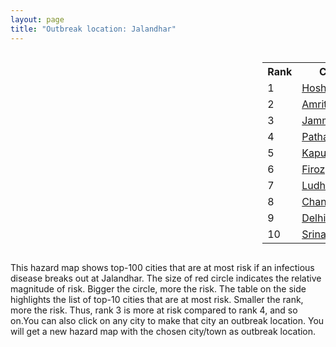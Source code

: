 ```yaml
---
layout: page
title: "Outbreak location: Jalandhar"
---
```

<div style="width: 100%; overflow: auto;">
<div style="width: 75%; float: left;">
<div id="mapid">
<script src="https://buda-magenta.github.io/hazard_map/load_map.js"></script>

<script>
var marker_outbreak = L.marker([31.292011, 75.568058],{"autoPan": true}).addTo(map); marker_outbreak.bindTooltip("Jalandhar").openTooltip();

var circle_1 = L.circle([31.608574, 75.846442], {"pane": "markerPane", "color": "red", "fill": true, "fillOpacity": 0.2, "fillRule": "evenodd", "lineCap": "round", "lineJoin": "round", "opacity": 1.0, "radius": 98198, "stroke": true, "weight": 3}).addTo(map);
circle_1.bindTooltip("Hoshiarpur<br>rank: 1<br>hazard index: 0.098198")
circle_1.bindPopup('<a href="https://buda-magenta.github.io/hazard_map/Hoshiarpur">Hoshiarpur</a>')

var circle_2 = L.circle([31.634308, 74.873679], {"pane": "markerPane", "color": "red", "fill": true, "fillOpacity": 0.2, "fillRule": "evenodd", "lineCap": "round", "lineJoin": "round", "opacity": 1.0, "radius": 73329, "stroke": true, "weight": 3}).addTo(map);
circle_2.bindTooltip("Amritsar<br>rank: 2<br>hazard index: 0.073329")
circle_2.bindPopup('<a href="https://buda-magenta.github.io/hazard_map/Amritsar">Amritsar</a>')

var circle_3 = L.circle([32.718561, 74.858092], {"pane": "markerPane", "color": "red", "fill": true, "fillOpacity": 0.2, "fillRule": "evenodd", "lineCap": "round", "lineJoin": "round", "opacity": 1.0, "radius": 59275, "stroke": true, "weight": 3}).addTo(map);
circle_3.bindTooltip("Jammu<br>rank: 3<br>hazard index: 0.059275")
circle_3.bindPopup('<a href="https://buda-magenta.github.io/hazard_map/Jammu">Jammu</a>')

var circle_4 = L.circle([32.301710, 75.658642], {"pane": "markerPane", "color": "red", "fill": true, "fillOpacity": 0.2, "fillRule": "evenodd", "lineCap": "round", "lineJoin": "round", "opacity": 1.0, "radius": 32208, "stroke": true, "weight": 3}).addTo(map);
circle_4.bindTooltip("Pathankot<br>rank: 4<br>hazard index: 0.032209")
circle_4.bindPopup('<a href="https://buda-magenta.github.io/hazard_map/Pathankot">Pathankot</a>')

var circle_5 = L.circle([31.385241, 75.305523], {"pane": "markerPane", "color": "red", "fill": true, "fillOpacity": 0.2, "fillRule": "evenodd", "lineCap": "round", "lineJoin": "round", "opacity": 1.0, "radius": 23342, "stroke": true, "weight": 3}).addTo(map);
circle_5.bindTooltip("Kapurthala<br>rank: 5<br>hazard index: 0.023343")
circle_5.bindPopup('<a href="https://buda-magenta.github.io/hazard_map/Kapurthala">Kapurthala</a>')

var circle_6 = L.circle([30.885100, 74.660141], {"pane": "markerPane", "color": "red", "fill": true, "fillOpacity": 0.2, "fillRule": "evenodd", "lineCap": "round", "lineJoin": "round", "opacity": 1.0, "radius": 22910, "stroke": true, "weight": 3}).addTo(map);
circle_6.bindTooltip("Firozpur<br>rank: 6<br>hazard index: 0.022910")
circle_6.bindPopup('<a href="https://buda-magenta.github.io/hazard_map/Firozpur">Firozpur</a>')

var circle_7 = L.circle([30.909016, 75.851601], {"pane": "markerPane", "color": "red", "fill": true, "fillOpacity": 0.2, "fillRule": "evenodd", "lineCap": "round", "lineJoin": "round", "opacity": 1.0, "radius": 20403, "stroke": true, "weight": 3}).addTo(map);
circle_7.bindTooltip("Ludhiana<br>rank: 7<br>hazard index: 0.020404")
circle_7.bindPopup('<a href="https://buda-magenta.github.io/hazard_map/Ludhiana">Ludhiana</a>')

var circle_8 = L.circle([30.733442, 76.779714], {"pane": "markerPane", "color": "red", "fill": true, "fillOpacity": 0.2, "fillRule": "evenodd", "lineCap": "round", "lineJoin": "round", "opacity": 1.0, "radius": 7600, "stroke": true, "weight": 3}).addTo(map);
circle_8.bindTooltip("Chandigarh<br>rank: 8<br>hazard index: 0.007601")
circle_8.bindPopup('<a href="https://buda-magenta.github.io/hazard_map/Chandigarh">Chandigarh</a>')

var circle_9 = L.circle([28.651718, 77.221939], {"pane": "markerPane", "color": "red", "fill": true, "fillOpacity": 0.2, "fillRule": "evenodd", "lineCap": "round", "lineJoin": "round", "opacity": 1.0, "radius": 7436, "stroke": true, "weight": 3}).addTo(map);
circle_9.bindTooltip("Delhi<br>rank: 9<br>hazard index: 0.007436")
circle_9.bindPopup('<a href="https://buda-magenta.github.io/hazard_map/Delhi">Delhi</a>')

var circle_10 = L.circle([34.074744, 74.820444], {"pane": "markerPane", "color": "red", "fill": true, "fillOpacity": 0.2, "fillRule": "evenodd", "lineCap": "round", "lineJoin": "round", "opacity": 1.0, "radius": 2032, "stroke": true, "weight": 3}).addTo(map);
circle_10.bindTooltip("Srinagar<br>rank: 10<br>hazard index: 0.002033")
circle_10.bindPopup('<a href="https://buda-magenta.github.io/hazard_map/Srinagar">Srinagar</a>')

var circle_11 = L.circle([30.179115, 75.047102], {"pane": "markerPane", "color": "red", "fill": true, "fillOpacity": 0.2, "fillRule": "evenodd", "lineCap": "round", "lineJoin": "round", "opacity": 1.0, "radius": 1922, "stroke": true, "weight": 3}).addTo(map);
circle_11.bindTooltip("Bathinda<br>rank: 11<br>hazard index: 0.001923")
circle_11.bindPopup('<a href="https://buda-magenta.github.io/hazard_map/Bathinda">Bathinda</a>')

var circle_12 = L.circle([31.819303, 75.199994], {"pane": "markerPane", "color": "red", "fill": true, "fillOpacity": 0.2, "fillRule": "evenodd", "lineCap": "round", "lineJoin": "round", "opacity": 1.0, "radius": 1747, "stroke": true, "weight": 3}).addTo(map);
circle_12.bindTooltip("Batala<br>rank: 12<br>hazard index: 0.001747")
circle_12.bindPopup('<a href="https://buda-magenta.github.io/hazard_map/Batala">Batala</a>')

var circle_13 = L.circle([29.988077, 77.508130], {"pane": "markerPane", "color": "red", "fill": true, "fillOpacity": 0.2, "fillRule": "evenodd", "lineCap": "round", "lineJoin": "round", "opacity": 1.0, "radius": 1600, "stroke": true, "weight": 3}).addTo(map);
circle_13.bindTooltip("Saharanpur<br>rank: 13<br>hazard index: 0.001600")
circle_13.bindPopup('<a href="https://buda-magenta.github.io/hazard_map/Saharanpur">Saharanpur</a>')

var circle_14 = L.circle([29.583333, 75.083333], {"pane": "markerPane", "color": "red", "fill": true, "fillOpacity": 0.2, "fillRule": "evenodd", "lineCap": "round", "lineJoin": "round", "opacity": 1.0, "radius": 1342, "stroke": true, "weight": 3}).addTo(map);
circle_14.bindTooltip("Sirsa<br>rank: 14<br>hazard index: 0.001342")
circle_14.bindPopup('<a href="https://buda-magenta.github.io/hazard_map/Sirsa">Sirsa</a>')

var circle_15 = L.circle([30.145054, 74.195660], {"pane": "markerPane", "color": "red", "fill": true, "fillOpacity": 0.2, "fillRule": "evenodd", "lineCap": "round", "lineJoin": "round", "opacity": 1.0, "radius": 1334, "stroke": true, "weight": 3}).addTo(map);
circle_15.bindTooltip("Abohar<br>rank: 15<br>hazard index: 0.001335")
circle_15.bindPopup('<a href="https://buda-magenta.github.io/hazard_map/Abohar">Abohar</a>')

var circle_16 = L.circle([31.104153, 77.170973], {"pane": "markerPane", "color": "red", "fill": true, "fillOpacity": 0.2, "fillRule": "evenodd", "lineCap": "round", "lineJoin": "round", "opacity": 1.0, "radius": 1043, "stroke": true, "weight": 3}).addTo(map);
circle_16.bindTooltip("Shimla<br>rank: 16<br>hazard index: 0.001044")
circle_16.bindPopup('<a href="https://buda-magenta.github.io/hazard_map/Shimla">Shimla</a>')

var circle_17 = L.circle([30.783987, 75.160574], {"pane": "markerPane", "color": "red", "fill": true, "fillOpacity": 0.2, "fillRule": "evenodd", "lineCap": "round", "lineJoin": "round", "opacity": 1.0, "radius": 900, "stroke": true, "weight": 3}).addTo(map);
circle_17.bindTooltip("Moga<br>rank: 17<br>hazard index: 0.000901")
circle_17.bindPopup('<a href="https://buda-magenta.github.io/hazard_map/Moga">Moga</a>')

var circle_18 = L.circle([30.883006, 75.869732], {"pane": "markerPane", "color": "red", "fill": true, "fillOpacity": 0.2, "fillRule": "evenodd", "lineCap": "round", "lineJoin": "round", "opacity": 1.0, "radius": 898, "stroke": true, "weight": 3}).addTo(map);
circle_18.bindTooltip("S.A.S. Nagar<br>rank: 18<br>hazard index: 0.000899")
circle_18.bindPopup('<a href="https://buda-magenta.github.io/hazard_map/S.A.S._Nagar">S.A.S. Nagar</a>')

var circle_19 = L.circle([30.283140, 74.522997], {"pane": "markerPane", "color": "red", "fill": true, "fillOpacity": 0.2, "fillRule": "evenodd", "lineCap": "round", "lineJoin": "round", "opacity": 1.0, "radius": 889, "stroke": true, "weight": 3}).addTo(map);
circle_19.bindTooltip("Muktsar<br>rank: 19<br>hazard index: 0.000889")
circle_19.bindPopup('<a href="https://buda-magenta.github.io/hazard_map/Muktsar">Muktsar</a>')

var circle_20 = L.circle([19.075990, 72.877393], {"pane": "markerPane", "color": "red", "fill": true, "fillOpacity": 0.2, "fillRule": "evenodd", "lineCap": "round", "lineJoin": "round", "opacity": 1.0, "radius": 771, "stroke": true, "weight": 3}).addTo(map);
circle_20.bindTooltip("Mumbai<br>rank: 20<br>hazard index: 0.000771")
circle_20.bindPopup('<a href="https://buda-magenta.github.io/hazard_map/Mumbai">Mumbai</a>')

var circle_21 = L.circle([30.533129, 75.880760], {"pane": "markerPane", "color": "red", "fill": true, "fillOpacity": 0.2, "fillRule": "evenodd", "lineCap": "round", "lineJoin": "round", "opacity": 1.0, "radius": 760, "stroke": true, "weight": 3}).addTo(map);
circle_21.bindTooltip("Malerkotla<br>rank: 21<br>hazard index: 0.000761")
circle_21.bindPopup('<a href="https://buda-magenta.github.io/hazard_map/Malerkotla">Malerkotla</a>')

var circle_22 = L.circle([30.209087, 76.339872], {"pane": "markerPane", "color": "red", "fill": true, "fillOpacity": 0.2, "fillRule": "evenodd", "lineCap": "round", "lineJoin": "round", "opacity": 1.0, "radius": 690, "stroke": true, "weight": 3}).addTo(map);
circle_22.bindTooltip("Patiala<br>rank: 22<br>hazard index: 0.000690")
circle_22.bindPopup('<a href="https://buda-magenta.github.io/hazard_map/Patiala">Patiala</a>')

var circle_23 = L.circle([26.296772, 73.035143], {"pane": "markerPane", "color": "red", "fill": true, "fillOpacity": 0.2, "fillRule": "evenodd", "lineCap": "round", "lineJoin": "round", "opacity": 1.0, "radius": 684, "stroke": true, "weight": 3}).addTo(map);
circle_23.bindTooltip("Jodhpur<br>rank: 23<br>hazard index: 0.000684")
circle_23.bindPopup('<a href="https://buda-magenta.github.io/hazard_map/Jodhpur">Jodhpur</a>')

var circle_24 = L.circle([23.021624, 72.579707], {"pane": "markerPane", "color": "red", "fill": true, "fillOpacity": 0.2, "fillRule": "evenodd", "lineCap": "round", "lineJoin": "round", "opacity": 1.0, "radius": 642, "stroke": true, "weight": 3}).addTo(map);
circle_24.bindTooltip("Ahmedabad<br>rank: 24<br>hazard index: 0.000642")
circle_24.bindPopup('<a href="https://buda-magenta.github.io/hazard_map/Ahmedabad">Ahmedabad</a>')

var circle_25 = L.circle([26.838100, 80.934600], {"pane": "markerPane", "color": "red", "fill": true, "fillOpacity": 0.2, "fillRule": "evenodd", "lineCap": "round", "lineJoin": "round", "opacity": 1.0, "radius": 574, "stroke": true, "weight": 3}).addTo(map);
circle_25.bindTooltip("Lucknow<br>rank: 25<br>hazard index: 0.000575")
circle_25.bindPopup('<a href="https://buda-magenta.github.io/hazard_map/Lucknow">Lucknow</a>')

var circle_26 = L.circle([30.370469, 75.504017], {"pane": "markerPane", "color": "red", "fill": true, "fillOpacity": 0.2, "fillRule": "evenodd", "lineCap": "round", "lineJoin": "round", "opacity": 1.0, "radius": 567, "stroke": true, "weight": 3}).addTo(map);
circle_26.bindTooltip("Barnala<br>rank: 26<br>hazard index: 0.000568")
circle_26.bindPopup('<a href="https://buda-magenta.github.io/hazard_map/Barnala">Barnala</a>')

var circle_27 = L.circle([28.863842, 78.805778], {"pane": "markerPane", "color": "red", "fill": true, "fillOpacity": 0.2, "fillRule": "evenodd", "lineCap": "round", "lineJoin": "round", "opacity": 1.0, "radius": 530, "stroke": true, "weight": 3}).addTo(map);
circle_27.bindTooltip("Moradabad<br>rank: 27<br>hazard index: 0.000530")
circle_27.bindPopup('<a href="https://buda-magenta.github.io/hazard_map/Moradabad">Moradabad</a>')

var circle_28 = L.circle([29.000653, 77.768229], {"pane": "markerPane", "color": "red", "fill": true, "fillOpacity": 0.2, "fillRule": "evenodd", "lineCap": "round", "lineJoin": "round", "opacity": 1.0, "radius": 488, "stroke": true, "weight": 3}).addTo(map);
circle_28.bindTooltip("Meerut<br>rank: 28<br>hazard index: 0.000488")
circle_28.bindPopup('<a href="https://buda-magenta.github.io/hazard_map/Meerut">Meerut</a>')

var circle_29 = L.circle([30.384367, 76.770421], {"pane": "markerPane", "color": "red", "fill": true, "fillOpacity": 0.2, "fillRule": "evenodd", "lineCap": "round", "lineJoin": "round", "opacity": 1.0, "radius": 462, "stroke": true, "weight": 3}).addTo(map);
circle_29.bindTooltip("Ambala<br>rank: 29<br>hazard index: 0.000463")
circle_29.bindPopup('<a href="https://buda-magenta.github.io/hazard_map/Ambala">Ambala</a>')

var circle_30 = L.circle([25.531031, 78.652689], {"pane": "markerPane", "color": "red", "fill": true, "fillOpacity": 0.2, "fillRule": "evenodd", "lineCap": "round", "lineJoin": "round", "opacity": 1.0, "radius": 446, "stroke": true, "weight": 3}).addTo(map);
circle_30.bindTooltip("Jhansi<br>rank: 30<br>hazard index: 0.000447")
circle_30.bindPopup('<a href="https://buda-magenta.github.io/hazard_map/Jhansi">Jhansi</a>')

var circle_31 = L.circle([28.015929, 73.317137], {"pane": "markerPane", "color": "red", "fill": true, "fillOpacity": 0.2, "fillRule": "evenodd", "lineCap": "round", "lineJoin": "round", "opacity": 1.0, "radius": 422, "stroke": true, "weight": 3}).addTo(map);
circle_31.bindTooltip("Bikaner<br>rank: 31<br>hazard index: 0.000423")
circle_31.bindPopup('<a href="https://buda-magenta.github.io/hazard_map/Bikaner">Bikaner</a>')

var circle_32 = L.circle([28.457876, 79.405571], {"pane": "markerPane", "color": "red", "fill": true, "fillOpacity": 0.2, "fillRule": "evenodd", "lineCap": "round", "lineJoin": "round", "opacity": 1.0, "radius": 415, "stroke": true, "weight": 3}).addTo(map);
circle_32.bindTooltip("Bareilly<br>rank: 32<br>hazard index: 0.000416")
circle_32.bindPopup('<a href="https://buda-magenta.github.io/hazard_map/Bareilly">Bareilly</a>')

var circle_33 = L.circle([28.428262, 77.002700], {"pane": "markerPane", "color": "red", "fill": true, "fillOpacity": 0.2, "fillRule": "evenodd", "lineCap": "round", "lineJoin": "round", "opacity": 1.0, "radius": 358, "stroke": true, "weight": 3}).addTo(map);
circle_33.bindTooltip("Gurgaon<br>rank: 33<br>hazard index: 0.000358")
circle_33.bindPopup('<a href="https://buda-magenta.github.io/hazard_map/Gurgaon">Gurgaon</a>')

var circle_34 = L.circle([22.541418, 88.357691], {"pane": "markerPane", "color": "red", "fill": true, "fillOpacity": 0.2, "fillRule": "evenodd", "lineCap": "round", "lineJoin": "round", "opacity": 1.0, "radius": 347, "stroke": true, "weight": 3}).addTo(map);
circle_34.bindTooltip("Kolkata<br>rank: 34<br>hazard index: 0.000348")
circle_34.bindPopup('<a href="https://buda-magenta.github.io/hazard_map/Kolkata">Kolkata</a>')

var circle_35 = L.circle([29.938447, 78.145298], {"pane": "markerPane", "color": "red", "fill": true, "fillOpacity": 0.2, "fillRule": "evenodd", "lineCap": "round", "lineJoin": "round", "opacity": 1.0, "radius": 296, "stroke": true, "weight": 3}).addTo(map);
circle_35.bindTooltip("Haridwar<br>rank: 35<br>hazard index: 0.000297")
circle_35.bindPopup('<a href="https://buda-magenta.github.io/hazard_map/Haridwar">Haridwar</a>')

var circle_36 = L.circle([26.671329, 83.364583], {"pane": "markerPane", "color": "red", "fill": true, "fillOpacity": 0.2, "fillRule": "evenodd", "lineCap": "round", "lineJoin": "round", "opacity": 1.0, "radius": 265, "stroke": true, "weight": 3}).addTo(map);
circle_36.bindTooltip("Gorakhpur<br>rank: 36<br>hazard index: 0.000266")
circle_36.bindPopup('<a href="https://buda-magenta.github.io/hazard_map/Gorakhpur">Gorakhpur</a>')

var circle_37 = L.circle([29.168807, 75.746110], {"pane": "markerPane", "color": "red", "fill": true, "fillOpacity": 0.2, "fillRule": "evenodd", "lineCap": "round", "lineJoin": "round", "opacity": 1.0, "radius": 257, "stroke": true, "weight": 3}).addTo(map);
circle_37.bindTooltip("Hisar<br>rank: 37<br>hazard index: 0.000257")
circle_37.bindPopup('<a href="https://buda-magenta.github.io/hazard_map/Hisar">Hisar</a>')

var circle_38 = L.circle([29.993040, 76.829223], {"pane": "markerPane", "color": "red", "fill": true, "fillOpacity": 0.2, "fillRule": "evenodd", "lineCap": "round", "lineJoin": "round", "opacity": 1.0, "radius": 254, "stroke": true, "weight": 3}).addTo(map);
circle_38.bindTooltip("Thanesar<br>rank: 38<br>hazard index: 0.000255")
circle_38.bindPopup('<a href="https://buda-magenta.github.io/hazard_map/Thanesar">Thanesar</a>')

var circle_39 = L.circle([30.211200, 77.286390], {"pane": "markerPane", "color": "red", "fill": true, "fillOpacity": 0.2, "fillRule": "evenodd", "lineCap": "round", "lineJoin": "round", "opacity": 1.0, "radius": 247, "stroke": true, "weight": 3}).addTo(map);
circle_39.bindTooltip("Yamunanagar<br>rank: 39<br>hazard index: 0.000248")
circle_39.bindPopup('<a href="https://buda-magenta.github.io/hazard_map/Yamunanagar">Yamunanagar</a>')

var circle_40 = L.circle([29.822821, 76.378310], {"pane": "markerPane", "color": "red", "fill": true, "fillOpacity": 0.2, "fillRule": "evenodd", "lineCap": "round", "lineJoin": "round", "opacity": 1.0, "radius": 239, "stroke": true, "weight": 3}).addTo(map);
circle_40.bindTooltip("Kaithal<br>rank: 40<br>hazard index: 0.000240")
circle_40.bindPopup('<a href="https://buda-magenta.github.io/hazard_map/Kaithal">Kaithal</a>')

var circle_41 = L.circle([26.460914, 80.321759], {"pane": "markerPane", "color": "red", "fill": true, "fillOpacity": 0.2, "fillRule": "evenodd", "lineCap": "round", "lineJoin": "round", "opacity": 1.0, "radius": 232, "stroke": true, "weight": 3}).addTo(map);
circle_41.bindTooltip("Kanpur<br>rank: 41<br>hazard index: 0.000233")
circle_41.bindPopup('<a href="https://buda-magenta.github.io/hazard_map/Kanpur">Kanpur</a>')

var circle_42 = L.circle([26.915458, 75.818982], {"pane": "markerPane", "color": "red", "fill": true, "fillOpacity": 0.2, "fillRule": "evenodd", "lineCap": "round", "lineJoin": "round", "opacity": 1.0, "radius": 202, "stroke": true, "weight": 3}).addTo(map);
circle_42.bindTooltip("Jaipur<br>rank: 42<br>hazard index: 0.000202")
circle_42.bindPopup('<a href="https://buda-magenta.github.io/hazard_map/Jaipur">Jaipur</a>')

var circle_43 = L.circle([29.367200, 74.298364], {"pane": "markerPane", "color": "red", "fill": true, "fillOpacity": 0.2, "fillRule": "evenodd", "lineCap": "round", "lineJoin": "round", "opacity": 1.0, "radius": 178, "stroke": true, "weight": 3}).addTo(map);
circle_43.bindTooltip("Hanumangarh<br>rank: 43<br>hazard index: 0.000178")
circle_43.bindPopup('<a href="https://buda-magenta.github.io/hazard_map/Hanumangarh">Hanumangarh</a>')

var circle_44 = L.circle([29.869350, 77.890212], {"pane": "markerPane", "color": "red", "fill": true, "fillOpacity": 0.2, "fillRule": "evenodd", "lineCap": "round", "lineJoin": "round", "opacity": 1.0, "radius": 161, "stroke": true, "weight": 3}).addTo(map);
circle_44.bindTooltip("Roorkee<br>rank: 44<br>hazard index: 0.000161")
circle_44.bindPopup('<a href="https://buda-magenta.github.io/hazard_map/Roorkee">Roorkee</a>')

var circle_45 = L.circle([25.335649, 83.007629], {"pane": "markerPane", "color": "red", "fill": true, "fillOpacity": 0.2, "fillRule": "evenodd", "lineCap": "round", "lineJoin": "round", "opacity": 1.0, "radius": 158, "stroke": true, "weight": 3}).addTo(map);
circle_45.bindTooltip("Varanasi<br>rank: 45<br>hazard index: 0.000158")
circle_45.bindPopup('<a href="https://buda-magenta.github.io/hazard_map/Varanasi">Varanasi</a>')

var circle_46 = L.circle([30.325565, 78.043681], {"pane": "markerPane", "color": "red", "fill": true, "fillOpacity": 0.2, "fillRule": "evenodd", "lineCap": "round", "lineJoin": "round", "opacity": 1.0, "radius": 154, "stroke": true, "weight": 3}).addTo(map);
circle_46.bindTooltip("Dehradun<br>rank: 46<br>hazard index: 0.000154")
circle_46.bindPopup('<a href="https://buda-magenta.github.io/hazard_map/Dehradun">Dehradun</a>')

var circle_47 = L.circle([29.448006, 77.740685], {"pane": "markerPane", "color": "red", "fill": true, "fillOpacity": 0.2, "fillRule": "evenodd", "lineCap": "round", "lineJoin": "round", "opacity": 1.0, "radius": 146, "stroke": true, "weight": 3}).addTo(map);
circle_47.bindTooltip("Muzaffarnagar<br>rank: 47<br>hazard index: 0.000146")
circle_47.bindPopup('<a href="https://buda-magenta.github.io/hazard_map/Muzaffarnagar">Muzaffarnagar</a>')

var circle_48 = L.circle([30.129326, 77.245483], {"pane": "markerPane", "color": "red", "fill": true, "fillOpacity": 0.2, "fillRule": "evenodd", "lineCap": "round", "lineJoin": "round", "opacity": 1.0, "radius": 139, "stroke": true, "weight": 3}).addTo(map);
circle_48.bindTooltip("Jagadhri<br>rank: 48<br>hazard index: 0.000139")
circle_48.bindPopup('<a href="https://buda-magenta.github.io/hazard_map/Jagadhri">Jagadhri</a>')

var circle_49 = L.circle([29.301826, 76.338471], {"pane": "markerPane", "color": "red", "fill": true, "fillOpacity": 0.2, "fillRule": "evenodd", "lineCap": "round", "lineJoin": "round", "opacity": 1.0, "radius": 133, "stroke": true, "weight": 3}).addTo(map);
circle_49.bindTooltip("Jind<br>rank: 49<br>hazard index: 0.000133")
circle_49.bindPopup('<a href="https://buda-magenta.github.io/hazard_map/Jind">Jind</a>')

var circle_50 = L.circle([27.175255, 78.009816], {"pane": "markerPane", "color": "red", "fill": true, "fillOpacity": 0.2, "fillRule": "evenodd", "lineCap": "round", "lineJoin": "round", "opacity": 1.0, "radius": 121, "stroke": true, "weight": 3}).addTo(map);
circle_50.bindTooltip("Agra<br>rank: 50<br>hazard index: 0.000121")
circle_50.bindPopup('<a href="https://buda-magenta.github.io/hazard_map/Agra">Agra</a>')

var circle_51 = L.circle([12.979120, 77.591300], {"pane": "markerPane", "color": "red", "fill": true, "fillOpacity": 0.2, "fillRule": "evenodd", "lineCap": "round", "lineJoin": "round", "opacity": 1.0, "radius": 120, "stroke": true, "weight": 3}).addTo(map);
circle_51.bindTooltip("Bangalore<br>rank: 51<br>hazard index: 0.000120")
circle_51.bindPopup('<a href="https://buda-magenta.github.io/hazard_map/Bangalore">Bangalore</a>')

var circle_52 = L.circle([25.609324, 85.123525], {"pane": "markerPane", "color": "red", "fill": true, "fillOpacity": 0.2, "fillRule": "evenodd", "lineCap": "round", "lineJoin": "round", "opacity": 1.0, "radius": 114, "stroke": true, "weight": 3}).addTo(map);
circle_52.bindTooltip("Patna<br>rank: 52<br>hazard index: 0.000115")
circle_52.bindPopup('<a href="https://buda-magenta.github.io/hazard_map/Patna">Patna</a>')

var circle_53 = L.circle([23.258486, 77.401989], {"pane": "markerPane", "color": "red", "fill": true, "fillOpacity": 0.2, "fillRule": "evenodd", "lineCap": "round", "lineJoin": "round", "opacity": 1.0, "radius": 110, "stroke": true, "weight": 3}).addTo(map);
circle_53.bindTooltip("Bhopal<br>rank: 53<br>hazard index: 0.000111")
circle_53.bindPopup('<a href="https://buda-magenta.github.io/hazard_map/Bhopal">Bhopal</a>')

var circle_54 = L.circle([28.402979, 77.310384], {"pane": "markerPane", "color": "red", "fill": true, "fillOpacity": 0.2, "fillRule": "evenodd", "lineCap": "round", "lineJoin": "round", "opacity": 1.0, "radius": 99, "stroke": true, "weight": 3}).addTo(map);
circle_54.bindTooltip("Faridabad<br>rank: 54<br>hazard index: 0.000099")
circle_54.bindPopup('<a href="https://buda-magenta.github.io/hazard_map/Faridabad">Faridabad</a>')

var circle_55 = L.circle([25.565691, 80.063489], {"pane": "markerPane", "color": "red", "fill": true, "fillOpacity": 0.2, "fillRule": "evenodd", "lineCap": "round", "lineJoin": "round", "opacity": 1.0, "radius": 96, "stroke": true, "weight": 3}).addTo(map);
circle_55.bindTooltip("Khanna<br>rank: 55<br>hazard index: 0.000097")
circle_55.bindPopup('<a href="https://buda-magenta.github.io/hazard_map/Khanna">Khanna</a>')

var circle_56 = L.circle([21.170200, 72.831100], {"pane": "markerPane", "color": "red", "fill": true, "fillOpacity": 0.2, "fillRule": "evenodd", "lineCap": "round", "lineJoin": "round", "opacity": 1.0, "radius": 93, "stroke": true, "weight": 3}).addTo(map);
circle_56.bindTooltip("Surat<br>rank: 56<br>hazard index: 0.000093")
circle_56.bindPopup('<a href="https://buda-magenta.github.io/hazard_map/Surat">Surat</a>')

var circle_57 = L.circle([27.912633, 79.746563], {"pane": "markerPane", "color": "red", "fill": true, "fillOpacity": 0.2, "fillRule": "evenodd", "lineCap": "round", "lineJoin": "round", "opacity": 1.0, "radius": 86, "stroke": true, "weight": 3}).addTo(map);
circle_57.bindTooltip("Shahjahanpur<br>rank: 57<br>hazard index: 0.000086")
circle_57.bindPopup('<a href="https://buda-magenta.github.io/hazard_map/Shahjahanpur">Shahjahanpur</a>')

var circle_58 = L.circle([21.149813, 79.082056], {"pane": "markerPane", "color": "red", "fill": true, "fillOpacity": 0.2, "fillRule": "evenodd", "lineCap": "round", "lineJoin": "round", "opacity": 1.0, "radius": 82, "stroke": true, "weight": 3}).addTo(map);
circle_58.bindTooltip("Nagpur<br>rank: 58<br>hazard index: 0.000083")
circle_58.bindPopup('<a href="https://buda-magenta.github.io/hazard_map/Nagpur">Nagpur</a>')

var circle_59 = L.circle([26.203725, 78.157363], {"pane": "markerPane", "color": "red", "fill": true, "fillOpacity": 0.2, "fillRule": "evenodd", "lineCap": "round", "lineJoin": "round", "opacity": 1.0, "radius": 81, "stroke": true, "weight": 3}).addTo(map);
circle_59.bindTooltip("Gwalior<br>rank: 59<br>hazard index: 0.000081")
circle_59.bindPopup('<a href="https://buda-magenta.github.io/hazard_map/Gwalior">Gwalior</a>')

var circle_60 = L.circle([28.901090, 76.580194], {"pane": "markerPane", "color": "red", "fill": true, "fillOpacity": 0.2, "fillRule": "evenodd", "lineCap": "round", "lineJoin": "round", "opacity": 1.0, "radius": 76, "stroke": true, "weight": 3}).addTo(map);
circle_60.bindTooltip("Rohtak<br>rank: 60<br>hazard index: 0.000077")
circle_60.bindPopup('<a href="https://buda-magenta.github.io/hazard_map/Rohtak">Rohtak</a>')

var circle_61 = L.circle([18.521428, 73.854454], {"pane": "markerPane", "color": "red", "fill": true, "fillOpacity": 0.2, "fillRule": "evenodd", "lineCap": "round", "lineJoin": "round", "opacity": 1.0, "radius": 74, "stroke": true, "weight": 3}).addTo(map);
circle_61.bindTooltip("Pune<br>rank: 61<br>hazard index: 0.000075")
circle_61.bindPopup('<a href="https://buda-magenta.github.io/hazard_map/Pune">Pune</a>')

var circle_62 = L.circle([25.438130, 81.833800], {"pane": "markerPane", "color": "red", "fill": true, "fillOpacity": 0.2, "fillRule": "evenodd", "lineCap": "round", "lineJoin": "round", "opacity": 1.0, "radius": 74, "stroke": true, "weight": 3}).addTo(map);
circle_62.bindTooltip("Allahabad<br>rank: 62<br>hazard index: 0.000074")
circle_62.bindPopup('<a href="https://buda-magenta.github.io/hazard_map/Allahabad">Allahabad</a>')

var circle_63 = L.circle([28.753900, 77.399900], {"pane": "markerPane", "color": "red", "fill": true, "fillOpacity": 0.2, "fillRule": "evenodd", "lineCap": "round", "lineJoin": "round", "opacity": 1.0, "radius": 71, "stroke": true, "weight": 3}).addTo(map);
circle_63.bindTooltip("Khora<br>rank: 63<br>hazard index: 0.000072")
circle_63.bindPopup('<a href="https://buda-magenta.github.io/hazard_map/Khora">Khora</a>')

var circle_64 = L.circle([27.060786, 74.176675], {"pane": "markerPane", "color": "red", "fill": true, "fillOpacity": 0.2, "fillRule": "evenodd", "lineCap": "round", "lineJoin": "round", "opacity": 1.0, "radius": 65, "stroke": true, "weight": 3}).addTo(map);
circle_64.bindTooltip("Nagaur<br>rank: 64<br>hazard index: 0.000066")
circle_64.bindPopup('<a href="https://buda-magenta.github.io/hazard_map/Nagaur">Nagaur</a>')

var circle_65 = L.circle([29.391275, 76.977168], {"pane": "markerPane", "color": "red", "fill": true, "fillOpacity": 0.2, "fillRule": "evenodd", "lineCap": "round", "lineJoin": "round", "opacity": 1.0, "radius": 63, "stroke": true, "weight": 3}).addTo(map);
circle_65.bindTooltip("Panipat<br>rank: 65<br>hazard index: 0.000064")
circle_65.bindPopup('<a href="https://buda-magenta.github.io/hazard_map/Panipat">Panipat</a>')

var circle_66 = L.circle([26.148658, 85.340013], {"pane": "markerPane", "color": "red", "fill": true, "fillOpacity": 0.2, "fillRule": "evenodd", "lineCap": "round", "lineJoin": "round", "opacity": 1.0, "radius": 63, "stroke": true, "weight": 3}).addTo(map);
circle_66.bindTooltip("Muzaffarpur<br>rank: 66<br>hazard index: 0.000063")
circle_66.bindPopup('<a href="https://buda-magenta.github.io/hazard_map/Muzaffarpur">Muzaffarpur</a>')

var circle_67 = L.circle([27.504639, 80.829466], {"pane": "markerPane", "color": "red", "fill": true, "fillOpacity": 0.2, "fillRule": "evenodd", "lineCap": "round", "lineJoin": "round", "opacity": 1.0, "radius": 62, "stroke": true, "weight": 3}).addTo(map);
circle_67.bindTooltip("Sitapur<br>rank: 67<br>hazard index: 0.000062")
circle_67.bindPopup('<a href="https://buda-magenta.github.io/hazard_map/Sitapur">Sitapur</a>')

var circle_68 = L.circle([26.083143, 86.032571], {"pane": "markerPane", "color": "red", "fill": true, "fillOpacity": 0.2, "fillRule": "evenodd", "lineCap": "round", "lineJoin": "round", "opacity": 1.0, "radius": 61, "stroke": true, "weight": 3}).addTo(map);
circle_68.bindTooltip("Darbhanga<br>rank: 68<br>hazard index: 0.000062")
circle_68.bindPopup('<a href="https://buda-magenta.github.io/hazard_map/Darbhanga">Darbhanga</a>')

var circle_69 = L.circle([27.876990, 78.137290], {"pane": "markerPane", "color": "red", "fill": true, "fillOpacity": 0.2, "fillRule": "evenodd", "lineCap": "round", "lineJoin": "round", "opacity": 1.0, "radius": 58, "stroke": true, "weight": 3}).addTo(map);
circle_69.bindTooltip("Aligarh<br>rank: 69<br>hazard index: 0.000058")
circle_69.bindPopup('<a href="https://buda-magenta.github.io/hazard_map/Aligarh">Aligarh</a>')

var circle_70 = L.circle([22.720362, 75.868200], {"pane": "markerPane", "color": "red", "fill": true, "fillOpacity": 0.2, "fillRule": "evenodd", "lineCap": "round", "lineJoin": "round", "opacity": 1.0, "radius": 52, "stroke": true, "weight": 3}).addTo(map);
circle_70.bindTooltip("Indore<br>rank: 70<br>hazard index: 0.000053")
circle_70.bindPopup('<a href="https://buda-magenta.github.io/hazard_map/Indore">Indore</a>')

var circle_71 = L.circle([23.795281, 86.430964], {"pane": "markerPane", "color": "red", "fill": true, "fillOpacity": 0.2, "fillRule": "evenodd", "lineCap": "round", "lineJoin": "round", "opacity": 1.0, "radius": 52, "stroke": true, "weight": 3}).addTo(map);
circle_71.bindTooltip("Dhanbad<br>rank: 71<br>hazard index: 0.000053")
circle_71.bindPopup('<a href="https://buda-magenta.github.io/hazard_map/Dhanbad">Dhanbad</a>')

var circle_72 = L.circle([28.794068, 79.185930], {"pane": "markerPane", "color": "red", "fill": true, "fillOpacity": 0.2, "fillRule": "evenodd", "lineCap": "round", "lineJoin": "round", "opacity": 1.0, "radius": 49, "stroke": true, "weight": 3}).addTo(map);
circle_72.bindTooltip("Rampur<br>rank: 72<br>hazard index: 0.000049")
circle_72.bindPopup('<a href="https://buda-magenta.github.io/hazard_map/Rampur">Rampur</a>')

var circle_73 = L.circle([17.388786, 78.461065], {"pane": "markerPane", "color": "red", "fill": true, "fillOpacity": 0.2, "fillRule": "evenodd", "lineCap": "round", "lineJoin": "round", "opacity": 1.0, "radius": 47, "stroke": true, "weight": 3}).addTo(map);
circle_73.bindTooltip("Hyderabad<br>rank: 73<br>hazard index: 0.000047")
circle_73.bindPopup('<a href="https://buda-magenta.github.io/hazard_map/Hyderabad">Hyderabad</a>')

var circle_74 = L.circle([23.749721, 91.876635], {"pane": "markerPane", "color": "red", "fill": true, "fillOpacity": 0.2, "fillRule": "evenodd", "lineCap": "round", "lineJoin": "round", "opacity": 1.0, "radius": 45, "stroke": true, "weight": 3}).addTo(map);
circle_74.bindTooltip("Ganganagar<br>rank: 74<br>hazard index: 0.000046")
circle_74.bindPopup('<a href="https://buda-magenta.github.io/hazard_map/Ganganagar">Ganganagar</a>')

var circle_75 = L.circle([28.826162, 77.541656], {"pane": "markerPane", "color": "red", "fill": true, "fillOpacity": 0.2, "fillRule": "evenodd", "lineCap": "round", "lineJoin": "round", "opacity": 1.0, "radius": 45, "stroke": true, "weight": 3}).addTo(map);
circle_75.bindTooltip("Modinagar<br>rank: 75<br>hazard index: 0.000045")
circle_75.bindPopup('<a href="https://buda-magenta.github.io/hazard_map/Modinagar">Modinagar</a>')

var circle_76 = L.circle([29.680327, 76.989625], {"pane": "markerPane", "color": "red", "fill": true, "fillOpacity": 0.2, "fillRule": "evenodd", "lineCap": "round", "lineJoin": "round", "opacity": 1.0, "radius": 45, "stroke": true, "weight": 3}).addTo(map);
circle_76.bindTooltip("Karnal<br>rank: 76<br>hazard index: 0.000045")
circle_76.bindPopup('<a href="https://buda-magenta.github.io/hazard_map/Karnal">Karnal</a>')

var circle_77 = L.circle([23.687130, 86.974659], {"pane": "markerPane", "color": "red", "fill": true, "fillOpacity": 0.2, "fillRule": "evenodd", "lineCap": "round", "lineJoin": "round", "opacity": 1.0, "radius": 43, "stroke": true, "weight": 3}).addTo(map);
circle_77.bindTooltip("Asansol<br>rank: 77<br>hazard index: 0.000043")
circle_77.bindPopup('<a href="https://buda-magenta.github.io/hazard_map/Asansol">Asansol</a>')

var circle_78 = L.circle([19.194329, 72.970178], {"pane": "markerPane", "color": "red", "fill": true, "fillOpacity": 0.2, "fillRule": "evenodd", "lineCap": "round", "lineJoin": "round", "opacity": 1.0, "radius": 43, "stroke": true, "weight": 3}).addTo(map);
circle_78.bindTooltip("Thane<br>rank: 78<br>hazard index: 0.000043")
circle_78.bindPopup('<a href="https://buda-magenta.github.io/hazard_map/Thane">Thane</a>')

var circle_79 = L.circle([29.003314, 77.016732], {"pane": "markerPane", "color": "red", "fill": true, "fillOpacity": 0.2, "fillRule": "evenodd", "lineCap": "round", "lineJoin": "round", "opacity": 1.0, "radius": 42, "stroke": true, "weight": 3}).addTo(map);
circle_79.bindTooltip("Sonipat<br>rank: 79<br>hazard index: 0.000043")
circle_79.bindPopup('<a href="https://buda-magenta.github.io/hazard_map/Sonipat">Sonipat</a>')

var circle_80 = L.circle([28.733400, 77.298600], {"pane": "markerPane", "color": "red", "fill": true, "fillOpacity": 0.2, "fillRule": "evenodd", "lineCap": "round", "lineJoin": "round", "opacity": 1.0, "radius": 42, "stroke": true, "weight": 3}).addTo(map);
circle_80.bindTooltip("Loni<br>rank: 80<br>hazard index: 0.000042")
circle_80.bindPopup('<a href="https://buda-magenta.github.io/hazard_map/Loni">Loni</a>')

var circle_81 = L.circle([13.083694, 80.270186], {"pane": "markerPane", "color": "red", "fill": true, "fillOpacity": 0.2, "fillRule": "evenodd", "lineCap": "round", "lineJoin": "round", "opacity": 1.0, "radius": 40, "stroke": true, "weight": 3}).addTo(map);
circle_81.bindTooltip("Chennai<br>rank: 81<br>hazard index: 0.000041")
circle_81.bindPopup('<a href="https://buda-magenta.github.io/hazard_map/Chennai">Chennai</a>')

var circle_82 = L.circle([25.196826, 76.000893], {"pane": "markerPane", "color": "red", "fill": true, "fillOpacity": 0.2, "fillRule": "evenodd", "lineCap": "round", "lineJoin": "round", "opacity": 1.0, "radius": 39, "stroke": true, "weight": 3}).addTo(map);
circle_82.bindTooltip("Kota<br>rank: 82<br>hazard index: 0.000040")
circle_82.bindPopup('<a href="https://buda-magenta.github.io/hazard_map/Kota">Kota</a>')

var circle_83 = L.circle([25.773344, 84.784977], {"pane": "markerPane", "color": "red", "fill": true, "fillOpacity": 0.2, "fillRule": "evenodd", "lineCap": "round", "lineJoin": "round", "opacity": 1.0, "radius": 38, "stroke": true, "weight": 3}).addTo(map);
circle_83.bindTooltip("Chapra<br>rank: 83<br>hazard index: 0.000039")
circle_83.bindPopup('<a href="https://buda-magenta.github.io/hazard_map/Chapra">Chapra</a>')

var circle_84 = L.circle([22.297314, 73.194257], {"pane": "markerPane", "color": "red", "fill": true, "fillOpacity": 0.2, "fillRule": "evenodd", "lineCap": "round", "lineJoin": "round", "opacity": 1.0, "radius": 38, "stroke": true, "weight": 3}).addTo(map);
circle_84.bindTooltip("Vadodara<br>rank: 84<br>hazard index: 0.000039")
circle_84.bindPopup('<a href="https://buda-magenta.github.io/hazard_map/Vadodara">Vadodara</a>')

var circle_85 = L.circle([19.169335, 77.311013], {"pane": "markerPane", "color": "red", "fill": true, "fillOpacity": 0.2, "fillRule": "evenodd", "lineCap": "round", "lineJoin": "round", "opacity": 1.0, "radius": 36, "stroke": true, "weight": 3}).addTo(map);
circle_85.bindTooltip("Nanded Waghala<br>rank: 85<br>hazard index: 0.000037")
circle_85.bindPopup('<a href="https://buda-magenta.github.io/hazard_map/Nanded_Waghala">Nanded Waghala</a>')

var circle_86 = L.circle([23.535048, 87.338043], {"pane": "markerPane", "color": "red", "fill": true, "fillOpacity": 0.2, "fillRule": "evenodd", "lineCap": "round", "lineJoin": "round", "opacity": 1.0, "radius": 35, "stroke": true, "weight": 3}).addTo(map);
circle_86.bindTooltip("Durgapur<br>rank: 86<br>hazard index: 0.000036")
circle_86.bindPopup('<a href="https://buda-magenta.github.io/hazard_map/Durgapur">Durgapur</a>')

var circle_87 = L.circle([26.469100, 74.639000], {"pane": "markerPane", "color": "red", "fill": true, "fillOpacity": 0.2, "fillRule": "evenodd", "lineCap": "round", "lineJoin": "round", "opacity": 1.0, "radius": 35, "stroke": true, "weight": 3}).addTo(map);
circle_87.bindTooltip("Ajmer<br>rank: 87<br>hazard index: 0.000036")
circle_87.bindPopup('<a href="https://buda-magenta.github.io/hazard_map/Ajmer">Ajmer</a>')

var circle_88 = L.circle([29.211757, 78.961731], {"pane": "markerPane", "color": "red", "fill": true, "fillOpacity": 0.2, "fillRule": "evenodd", "lineCap": "round", "lineJoin": "round", "opacity": 1.0, "radius": 35, "stroke": true, "weight": 3}).addTo(map);
circle_88.bindTooltip("Kashipur<br>rank: 88<br>hazard index: 0.000035")
circle_88.bindPopup('<a href="https://buda-magenta.github.io/hazard_map/Kashipur">Kashipur</a>')

var circle_89 = L.circle([28.660965, 76.834676], {"pane": "markerPane", "color": "red", "fill": true, "fillOpacity": 0.2, "fillRule": "evenodd", "lineCap": "round", "lineJoin": "round", "opacity": 1.0, "radius": 33, "stroke": true, "weight": 3}).addTo(map);
circle_89.bindTooltip("Bahadurgarh<br>rank: 89<br>hazard index: 0.000034")
circle_89.bindPopup('<a href="https://buda-magenta.github.io/hazard_map/Bahadurgarh">Bahadurgarh</a>')

var circle_90 = L.circle([25.512719, 86.090571], {"pane": "markerPane", "color": "red", "fill": true, "fillOpacity": 0.2, "fillRule": "evenodd", "lineCap": "round", "lineJoin": "round", "opacity": 1.0, "radius": 33, "stroke": true, "weight": 3}).addTo(map);
circle_90.bindTooltip("Begusarai<br>rank: 90<br>hazard index: 0.000033")
circle_90.bindPopup('<a href="https://buda-magenta.github.io/hazard_map/Begusarai">Begusarai</a>')

var circle_91 = L.circle([27.633333, 77.583333], {"pane": "markerPane", "color": "red", "fill": true, "fillOpacity": 0.2, "fillRule": "evenodd", "lineCap": "round", "lineJoin": "round", "opacity": 1.0, "radius": 33, "stroke": true, "weight": 3}).addTo(map);
circle_91.bindTooltip("Mathura<br>rank: 91<br>hazard index: 0.000033")
circle_91.bindPopup('<a href="https://buda-magenta.github.io/hazard_map/Mathura">Mathura</a>')

var circle_92 = L.circle([21.237947, 81.633683], {"pane": "markerPane", "color": "red", "fill": true, "fillOpacity": 0.2, "fillRule": "evenodd", "lineCap": "round", "lineJoin": "round", "opacity": 1.0, "radius": 32, "stroke": true, "weight": 3}).addTo(map);
circle_92.bindTooltip("Raipur<br>rank: 92<br>hazard index: 0.000033")
circle_92.bindPopup('<a href="https://buda-magenta.github.io/hazard_map/Raipur">Raipur</a>')

var circle_93 = L.circle([27.109667, 81.918329], {"pane": "markerPane", "color": "red", "fill": true, "fillOpacity": 0.2, "fillRule": "evenodd", "lineCap": "round", "lineJoin": "round", "opacity": 1.0, "radius": 32, "stroke": true, "weight": 3}).addTo(map);
circle_93.bindTooltip("Gonda<br>rank: 93<br>hazard index: 0.000033")
circle_93.bindPopup('<a href="https://buda-magenta.github.io/hazard_map/Gonda">Gonda</a>')

var circle_94 = L.circle([26.724789, 82.793269], {"pane": "markerPane", "color": "red", "fill": true, "fillOpacity": 0.2, "fillRule": "evenodd", "lineCap": "round", "lineJoin": "round", "opacity": 1.0, "radius": 31, "stroke": true, "weight": 3}).addTo(map);
circle_94.bindTooltip("Basti<br>rank: 94<br>hazard index: 0.000032")
circle_94.bindPopup('<a href="https://buda-magenta.github.io/hazard_map/Basti">Basti</a>')

var circle_95 = L.circle([26.180598, 91.753943], {"pane": "markerPane", "color": "red", "fill": true, "fillOpacity": 0.2, "fillRule": "evenodd", "lineCap": "round", "lineJoin": "round", "opacity": 1.0, "radius": 29, "stroke": true, "weight": 3}).addTo(map);
circle_95.bindTooltip("Guwahati<br>rank: 95<br>hazard index: 0.000030")
circle_95.bindPopup('<a href="https://buda-magenta.github.io/hazard_map/Guwahati">Guwahati</a>')

var circle_96 = L.circle([25.720581, 85.255560], {"pane": "markerPane", "color": "red", "fill": true, "fillOpacity": 0.2, "fillRule": "evenodd", "lineCap": "round", "lineJoin": "round", "opacity": 1.0, "radius": 28, "stroke": true, "weight": 3}).addTo(map);
circle_96.bindTooltip("Hajipur<br>rank: 96<br>hazard index: 0.000028")
circle_96.bindPopup('<a href="https://buda-magenta.github.io/hazard_map/Hajipur">Hajipur</a>')

var circle_97 = L.circle([27.177366, 78.389912], {"pane": "markerPane", "color": "red", "fill": true, "fillOpacity": 0.2, "fillRule": "evenodd", "lineCap": "round", "lineJoin": "round", "opacity": 1.0, "radius": 27, "stroke": true, "weight": 3}).addTo(map);
circle_97.bindTooltip("Firozabad<br>rank: 97<br>hazard index: 0.000028")
circle_97.bindPopup('<a href="https://buda-magenta.github.io/hazard_map/Firozabad">Firozabad</a>')

var circle_98 = L.circle([26.791073, 84.560107], {"pane": "markerPane", "color": "red", "fill": true, "fillOpacity": 0.2, "fillRule": "evenodd", "lineCap": "round", "lineJoin": "round", "opacity": 1.0, "radius": 27, "stroke": true, "weight": 3}).addTo(map);
circle_98.bindTooltip("Bettiah<br>rank: 98<br>hazard index: 0.000027")
circle_98.bindPopup('<a href="https://buda-magenta.github.io/hazard_map/Bettiah">Bettiah</a>')

var circle_99 = L.circle([20.843512, 75.525927], {"pane": "markerPane", "color": "red", "fill": true, "fillOpacity": 0.2, "fillRule": "evenodd", "lineCap": "round", "lineJoin": "round", "opacity": 1.0, "radius": 26, "stroke": true, "weight": 3}).addTo(map);
circle_99.bindTooltip("Jalgaon<br>rank: 99<br>hazard index: 0.000027")
circle_99.bindPopup('<a href="https://buda-magenta.github.io/hazard_map/Jalgaon">Jalgaon</a>')

var circle_100 = L.circle([22.305199, 70.802833], {"pane": "markerPane", "color": "red", "fill": true, "fillOpacity": 0.2, "fillRule": "evenodd", "lineCap": "round", "lineJoin": "round", "opacity": 1.0, "radius": 24, "stroke": true, "weight": 3}).addTo(map);
circle_100.bindTooltip("Rajkot<br>rank: 100<br>hazard index: 0.000025")
circle_100.bindPopup('<a href="https://buda-magenta.github.io/hazard_map/Rajkot">Rajkot</a>')
</script>
</div>
</div>


<div style="width: 20%; float: right;">
<table>
<tr>
<th>Rank</th>
<th>City</th>
</tr>

<tr>
<td>1</td>
<td><a href="https://buda-magenta.github.io/hazard_map/Hoshiarpur">Hoshiarpur</a></td>
</tr>

<tr>
<td>2</td>
<td><a href="https://buda-magenta.github.io/hazard_map/Amritsar">Amritsar</a></td>
</tr>

<tr>
<td>3</td>
<td><a href="https://buda-magenta.github.io/hazard_map/Jammu">Jammu</a></td>
</tr>

<tr>
<td>4</td>
<td><a href="https://buda-magenta.github.io/hazard_map/Pathankot">Pathankot</a></td>
</tr>

<tr>
<td>5</td>
<td><a href="https://buda-magenta.github.io/hazard_map/Kapurthala">Kapurthala</a></td>
</tr>

<tr>
<td>6</td>
<td><a href="https://buda-magenta.github.io/hazard_map/Firozpur">Firozpur</a></td>
</tr>

<tr>
<td>7</td>
<td><a href="https://buda-magenta.github.io/hazard_map/Ludhiana">Ludhiana</a></td>
</tr>

<tr>
<td>8</td>
<td><a href="https://buda-magenta.github.io/hazard_map/Chandigarh">Chandigarh</a></td>
</tr>

<tr>
<td>9</td>
<td><a href="https://buda-magenta.github.io/hazard_map/Delhi">Delhi</a></td>
</tr>

<tr>
<td>10</td>
<td><a href="https://buda-magenta.github.io/hazard_map/Srinagar">Srinagar</a></td>
</tr>

</table>
</div>
</div>


<p align="left">This hazard map shows top-100 cities that are at most risk if an infectious disease breaks out at Jalandhar. The size of red circle indicates the relative magnitude of risk. Bigger the circle, more the risk. The table on the side highlights the list of top-10 cities that are at most risk. Smaller the rank, more the risk. Thus, rank 3 is more at risk compared to rank 4, and so on.You can also click on any city to make that city an outbreak location. You will get a new hazard map with the chosen city/town as outbreak location.
</p>